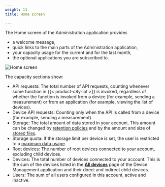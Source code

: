```yaml
---
weight: 11
title: Home screen

---
```



The Home screen of the Administration application provides

* a welcome message,
* quick links to the main parts of the Administration application,
* your capacity usage for the current and for the last month,
* the optional applications you are subscribed to.

<img src="/images/users-guide/Administration/admin-home.png" alt="Home screen">

The capacity sections show:

* API requests: The total number of API requests, counting whenever some function in {{< product-c8y-iot >}} is invoked, regardless of whether the function is invoked from a device (for example, sending a measurement) or from an application (for example, viewing the list of devices).
* Device API requests: Counting only when the API is called from a device (for example, sending a measurement).
* Storage: The total amount of data stored in your account. This amount can be changed by [retention policies](/users-guide/administration/#retention-rules) and by the amount and size of [stored files](/users-guide/administration#files).
* Storage quota: If the storage limit per device is set, the user is restricted to a [maximum data usage](/users-guide/enterprise-tenant/#storage-quota).
* Root devices: The number of root devices connected to your account, excluding child devices.
* Devices: The total number of devices connected to your account. This is the sum of the devices listed in the [**All devices**](/users-guide/device-management#viewing-devices) page of the Device Management application and their direct and indirect child devices.
* Users: The sum of all users configured in this account, active and inactive.
